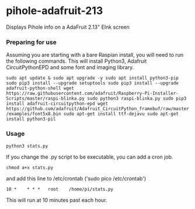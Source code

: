 # pihole-adafruit-213
Displays Pihole info on a AdaFruit 2.13" EInk screen

### Preparing for use ###
Assuming you are starting with a bare Raspian install, you will need to run the following commands.
This will install Python3, Adafruit CircuitPythonEPD and some font and imaging library.

`
sudo apt update & sudo apt upgrade -y
sudo apt install python3-pip
sudo pip3 install --upgrade setuptools
sudo pip3 install --upgrade adafruit-python-shell
wget https://raw.githubusercontent.com/adafruit/Raspberry-Pi-Installer-Scripts/master/raspi-blinka.py
sudo python3 raspi-blinka.py
sudo pip3 install adafruit-circuitpython-epd
wget https://github.com/adafruit/Adafruit_CircuitPython_framebuf/raw/master/examples/font5x8.bin
sudo apt-get install ttf-dejavu
sudo apt-get install python3-pil
`

### Usage ###

`python3 stats.py`

If you change the .py script to be executable, you can add a cron job.

`chmod a+x stats.py`

and add this line to /etc/crontab ('sudo pico /etc/crontab')

`10 *    * * *   root    /home/pi/stats.py`

This will run at 10 minutes past each hour.
